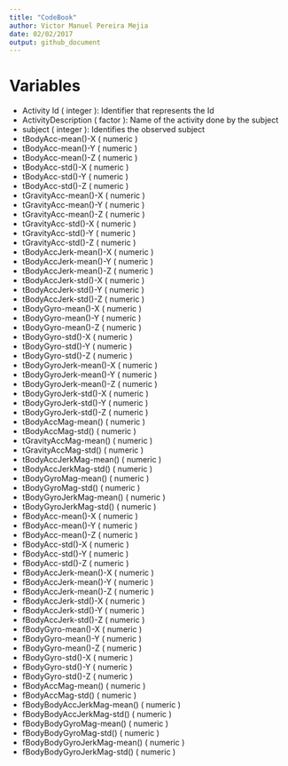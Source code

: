 ```yaml
---
title: "CodeBook"
author: Victor Manuel Pereira Mejia
date: 02/02/2017
output: github_document
---
```


# Variables

* Activity Id ( integer ): Identifier that represents the Id
* ActivityDescription ( factor ): Name of the activity done by the subject
* subject ( integer ): Identifies the observed subject
* tBodyAcc-mean()-X ( numeric )
* tBodyAcc-mean()-Y ( numeric )
* tBodyAcc-mean()-Z ( numeric )
* tBodyAcc-std()-X ( numeric )
* tBodyAcc-std()-Y ( numeric )
* tBodyAcc-std()-Z ( numeric )
* tGravityAcc-mean()-X ( numeric )
* tGravityAcc-mean()-Y ( numeric )
* tGravityAcc-mean()-Z ( numeric )
* tGravityAcc-std()-X ( numeric )
* tGravityAcc-std()-Y ( numeric )
* tGravityAcc-std()-Z ( numeric )
* tBodyAccJerk-mean()-X ( numeric )
* tBodyAccJerk-mean()-Y ( numeric )
* tBodyAccJerk-mean()-Z ( numeric )
* tBodyAccJerk-std()-X ( numeric )
* tBodyAccJerk-std()-Y ( numeric )
* tBodyAccJerk-std()-Z ( numeric )
* tBodyGyro-mean()-X ( numeric )
* tBodyGyro-mean()-Y ( numeric )
* tBodyGyro-mean()-Z ( numeric )
* tBodyGyro-std()-X ( numeric )
* tBodyGyro-std()-Y ( numeric )
* tBodyGyro-std()-Z ( numeric )
* tBodyGyroJerk-mean()-X ( numeric )
* tBodyGyroJerk-mean()-Y ( numeric )
* tBodyGyroJerk-mean()-Z ( numeric )
* tBodyGyroJerk-std()-X ( numeric )
* tBodyGyroJerk-std()-Y ( numeric )
* tBodyGyroJerk-std()-Z ( numeric )
* tBodyAccMag-mean() ( numeric )
* tBodyAccMag-std() ( numeric )
* tGravityAccMag-mean() ( numeric )
* tGravityAccMag-std() ( numeric )
* tBodyAccJerkMag-mean() ( numeric )
* tBodyAccJerkMag-std() ( numeric )
* tBodyGyroMag-mean() ( numeric )
* tBodyGyroMag-std() ( numeric )
* tBodyGyroJerkMag-mean() ( numeric )
* tBodyGyroJerkMag-std() ( numeric )
* fBodyAcc-mean()-X ( numeric )
* fBodyAcc-mean()-Y ( numeric )
* fBodyAcc-mean()-Z ( numeric )
* fBodyAcc-std()-X ( numeric )
* fBodyAcc-std()-Y ( numeric )
* fBodyAcc-std()-Z ( numeric )
* fBodyAccJerk-mean()-X ( numeric )
* fBodyAccJerk-mean()-Y ( numeric )
* fBodyAccJerk-mean()-Z ( numeric )
* fBodyAccJerk-std()-X ( numeric )
* fBodyAccJerk-std()-Y ( numeric )
* fBodyAccJerk-std()-Z ( numeric )
* fBodyGyro-mean()-X ( numeric )
* fBodyGyro-mean()-Y ( numeric )
* fBodyGyro-mean()-Z ( numeric )
* fBodyGyro-std()-X ( numeric )
* fBodyGyro-std()-Y ( numeric )
* fBodyGyro-std()-Z ( numeric )
* fBodyAccMag-mean() ( numeric )
* fBodyAccMag-std() ( numeric )
* fBodyBodyAccJerkMag-mean() ( numeric )
* fBodyBodyAccJerkMag-std() ( numeric )
* fBodyBodyGyroMag-mean() ( numeric )
* fBodyBodyGyroMag-std() ( numeric )
* fBodyBodyGyroJerkMag-mean() ( numeric )
* fBodyBodyGyroJerkMag-std() ( numeric )
